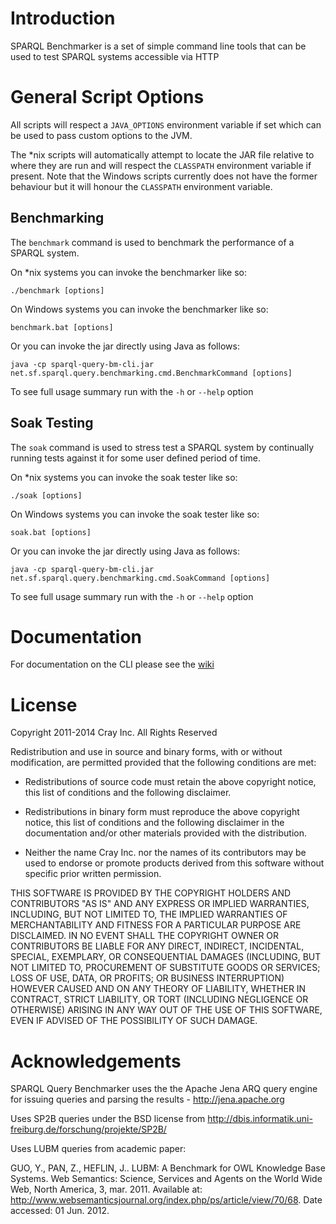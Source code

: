# Introduction

SPARQL Benchmarker is a set of simple command line tools that can be used to test
SPARQL systems accessible via HTTP

# General Script Options

All scripts will respect a `JAVA_OPTIONS` environment variable if set which can be 
used to pass custom options to the JVM.

The \*nix scripts will automatically attempt to locate the JAR file relative to where
they are run and will respect the `CLASSPATH` environment variable if present.  Note that
the Windows scripts currently does not have the former behaviour but it will honour the `CLASSPATH`
environment variable.

## Benchmarking

The `benchmark` command is used to benchmark the performance of a SPARQL system.

On \*nix systems you can invoke the benchmarker like so:

    ./benchmark [options]

On Windows systems you can invoke the benchmarker like so:

    benchmark.bat [options]

Or you can invoke the jar directly using Java as follows:

    java -cp sparql-query-bm-cli.jar net.sf.sparql.query.benchmarking.cmd.BenchmarkCommand [options]

To see full usage summary run with the `-h` or `--help` option

## Soak Testing

The `soak` command is used to stress test a SPARQL system by continually running tests against it
for some user defined period of time.

On \*nix systems you can invoke the soak tester like so:

    ./soak [options]
  
On Windows systems you can invoke the soak tester like so:

    soak.bat [options]
  
Or you can invoke the jar directly using Java as follows:

    java -cp sparql-query-bm-cli.jar net.sf.sparql.query.benchmarking.cmd.SoakCommand [options]
  
To see full usage summary run with the `-h` or `--help` option

# Documentation

For documentation on the CLI please see the [wiki](https://sourceforge.net/p/sparql-query-bm/wiki/CLI/)

# License

Copyright 2011-2014 Cray Inc. All Rights Reserved

Redistribution and use in source and binary forms, with or without
modification, are permitted provided that the following conditions are
met:

* Redistributions of source code must retain the above copyright
  notice, this list of conditions and the following disclaimer.

* Redistributions in binary form must reproduce the above copyright
  notice, this list of conditions and the following disclaimer in the
  documentation and/or other materials provided with the distribution.

* Neither the name Cray Inc. nor the names of its contributors may be
  used to endorse or promote products derived from this software
  without specific prior written permission.

THIS SOFTWARE IS PROVIDED BY THE COPYRIGHT HOLDERS AND CONTRIBUTORS
"AS IS" AND ANY EXPRESS OR IMPLIED WARRANTIES, INCLUDING, BUT NOT
LIMITED TO, THE IMPLIED WARRANTIES OF MERCHANTABILITY AND FITNESS FOR
A PARTICULAR PURPOSE ARE DISCLAIMED. IN NO EVENT SHALL THE COPYRIGHT
OWNER OR CONTRIBUTORS BE LIABLE FOR ANY DIRECT, INDIRECT, INCIDENTAL,
SPECIAL, EXEMPLARY, OR CONSEQUENTIAL DAMAGES (INCLUDING, BUT NOT
LIMITED TO, PROCUREMENT OF SUBSTITUTE GOODS OR SERVICES; LOSS OF USE,
DATA, OR PROFITS; OR BUSINESS INTERRUPTION) HOWEVER CAUSED AND ON ANY
THEORY OF LIABILITY, WHETHER IN CONTRACT, STRICT LIABILITY, OR TORT
(INCLUDING NEGLIGENCE OR OTHERWISE) ARISING IN ANY WAY OUT OF THE USE
OF THIS SOFTWARE, EVEN IF ADVISED OF THE POSSIBILITY OF SUCH DAMAGE.

# Acknowledgements

SPARQL Query Benchmarker uses the the Apache Jena ARQ query engine for issuing queries 
and parsing the results - http://jena.apache.org

Uses SP2B queries under the BSD license from http://dbis.informatik.uni-freiburg.de/forschung/projekte/SP2B/

Uses LUBM queries from academic paper:

GUO, Y., PAN, Z., HEFLIN, J.. LUBM: A Benchmark for OWL Knowledge Base Systems. Web Semantics: Science, Services
and Agents on the World Wide Web, North America, 3, mar. 2011. 
Available at: <http://www.websemanticsjournal.org/index.php/ps/article/view/70/68>. Date accessed: 01 Jun. 2012.
